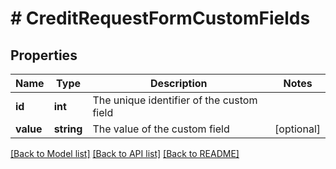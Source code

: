 # # CreditRequestFormCustomFields

## Properties

Name | Type | Description | Notes
------------ | ------------- | ------------- | -------------
**id** | **int** | The unique identifier of the custom field |
**value** | **string** | The value of the custom field | [optional]

[[Back to Model list]](../../README.md#models) [[Back to API list]](../../README.md#endpoints) [[Back to README]](../../README.md)
